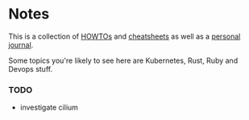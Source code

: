 # Notes

This is a collection of [HOWTOs](https://github.com/mgreenly/notes/tree/master/docs/howtos) and [cheatsheets](https://github.com/mgreenly/notes/tree/master/docs/cheatsheets) 
as well as a [personal journal](https://github.com/mgreenly/notes/tree/master/docs/journal).

Some topics you're likely to see here are Kubernetes, Rust, Ruby and Devops stuff.

### TODO

  * investigate cilium
